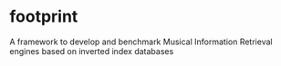 # footprint
A framework to develop and benchmark Musical Information Retrieval engines based on inverted index databases
